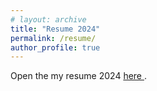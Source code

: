 ```yaml
---
# layout: archive
title: "Resume 2024"
permalink: /resume/
author_profile: true
---
```


Open the my resume 2024 <a href="/files/resume_2024.pdf"> here </a>.
